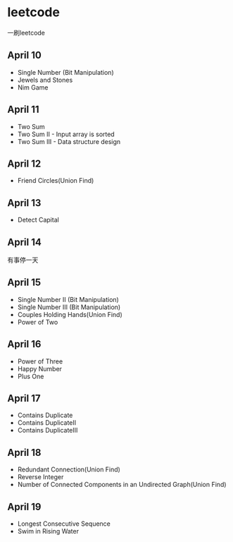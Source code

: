 # leetcode
一刷leetcode

## April 10
* Single Number (Bit Manipulation)
* Jewels and Stones
* Nim Game

## April 11
* Two Sum
* Two Sum II - Input array is sorted
* Two Sum III - Data structure design

## April 12
* Friend Circles(Union Find)

## April 13
* Detect Capital

## April 14
有事停一天


## April 15
* Single Number II (Bit Manipulation)
* Single Number III (Bit Manipulation)
* Couples Holding Hands(Union Find)
* Power of Two

## April 16
* Power of Three
* Happy Number
* Plus One

## April 17
* Contains Duplicate
* Contains DuplicateII
* Contains DuplicateIII

## April 18
* Redundant Connection(Union Find)
* Reverse Integer
* Number of Connected Components in an Undirected Graph(Union Find) 

## April 19
* Longest Consecutive Sequence
* Swim in Rising Water